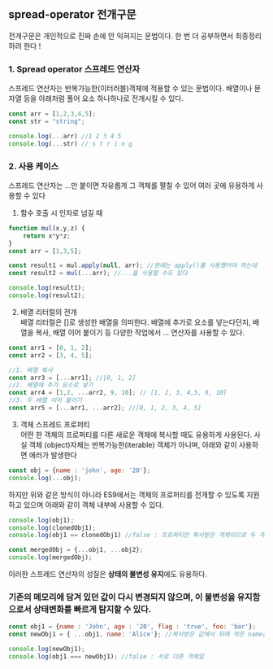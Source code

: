 ## spread-operator 전개구문
전개구문은 개인적으로 진짜 손에 안 익혀지는 문법이다. 한 번 더 공부하면서 최종정리 하려 한다 !

### 1. Spread operator 스프레드 연산자
스프레드 연산자는 반복가능한(이터러블)객체에 적용할 수 있는 문법이다.
배열이나 문자열 등을 아래처럼 풀어 요소 하나하나로 전개시킬 수 있다. 
```js
const arr = [1,2,3,4,5];
const str = "string";

console.log(...arr) //1 2 3 4 5
console.log(...str) // s t r i n g
```

### 2. 사용 케이스
스프레드 연산자는 ...만 붙이면 자유롭게 그 객체를 펼칠 수 있어 여러 곳에 유용하게 사용할 수 있다
1) 함수 호출 시 인자로 넘길 때</br>
```js
function mul(x,y,z) {
    return x*y*z;
}
const arr = [1,3,5];

const result1 = mul.apply(null, arr); //원래는 apply()를 사용했어야 하는데
const result2 = mul(...arr); //...을 사용할 수도 있다

console.log(result1);
console.log(result2);
```

2. 배열 리터럴의 전개</br>
배열 리터럴은 []로 생성한 배열을 의미한다.
배열에 추가로 요소를 넣는다던지, 배열을 복사, 배열 이어 붙이기 등 다양한 작업에서 ... 연산자를 사용할 수 있다. 
```js
const arr1 = [0, 1, 2];
const arr2 = [3, 4, 5];

//1. 배열 복사
const arr3 = [...arr1]; //[0, 1, 2]
//2. 배열에 추가 요소로 넣기
const arr4 = [1,2, ...arr2, 9, 10]; // [1, 2, 3, 4,5, 9, 10]
//3. 두 배열 이어 붙이기
const arr5 = [...arr1, ...arr2]; //[0, 1, 2, 3, 4, 5]
```
3. 객체 스프레드 프로퍼티</br>
어떤 한 객체의 프로퍼티를 다른 새로운 객체에 복사할 때도 유용하게 사용된다. 사실 객체 (object)자체는 반복가능한(iterable) 객체가 아니며, 아래와 같이 사용하면 에러가 발생한다
```js
const obj = {name : 'john', age: '20'};
console.log(...obj);
```
하지만 위와 같은 방식이 아니라 ES9에서는 객체의 프로퍼티를 전개할 수 있도록 지원하고 있으며 아래와 같이 객체 내부에 사용할 수 있다.
```js
console.log(obj1);
console.log(clonedObj1);
console.log(obj1 == clonedObj1) //false : 프로퍼티만 복사받은 객체이므로 두 객체의 참조값 자체는 다르다

const mergedObj = {...obj1, ...obj2};
console.log(mergedObj);
```
이러한 스프레드 연산자의 성질은 <b>상태의 불변성 유지</b>에도 유용하다.
### 기존의 메모리에 담겨 있던 값이 다시 변경되지 않으며, 이 불변성을 유지함으로서 상태변화를 빠르게 탐지할 수 있다.
```js
const obj1 = {name : 'John', age : '20', flag : 'true', foo: 'bar'};
const newObj1 = { ...obj1, name: 'Alice'}; //복사받은 값에서 뒤에 적은 name값만 변경(덮어씌우는)효과를 갖게 된다

console.log(newObj1);
console.log(obj1 === newObj1); //false : 서로 다른 객체임
```